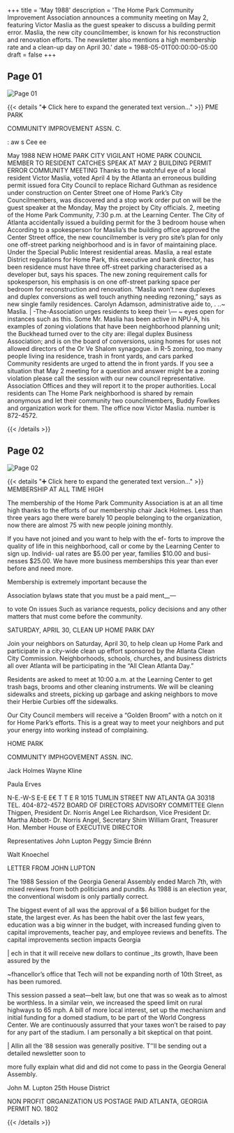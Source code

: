 +++
title = 'May 1988'
description = 'The Home Park Community Improvement Association announces a community meeting on May 2, featuring Victor Maslia as the guest speaker to discuss a building permit error. Maslia, the new city councilmember, is known for his reconstruction and renovation efforts. The newsletter also mentions a high membership rate and a clean-up day on April 30.'
date = 1988-05-01T00:00:00-05:00
draft = false
+++



## Page 01

![Page 01](/hpcia-newsletter-archive/1988-05_01.jpg)

{{< details "➕ Click here to expand the generated text version..." >}}
PME PARK

COMMUNITY IMPROVEMENT ASSN. C.

: aw s Cee ee

May 1988
NEW HOME PARK CITY VIGILANT HOME PARK
COUNCIL MEMBER TO RESIDENT CATCHES
SPEAK AT MAY 2 BUILDING PERMIT ERROR
COMMUNITY MEETING
Thanks to the watchful eye of a local resident
Victor Maslia, voted April 4 by the Atlanta an erroneous building permit issued fora
City Council to replace Richard Guthman as residence under construction on Center Street
one of Home Park’s City Councilmembers, was discovered and a stop work order put on
will be the guest speaker at the Monday, May the project by City officials.
2, meeting of the Home Park Community,
7:30 p.m. at the Learning Center. The City of Atlanta accidentally issued a
building permit for the 3 bedroom house when
According to a spokesperson for Maslia’s the building office approved the Center Street
office, the new councilmember is very pro site’s plan for only one off-street parking
neighborhood and is in favor of maintaining place. Under the Special Public Interest
residential areas. Maslia, a real estate District regulations for Home Park, this
executive and bank director, has been residence must have three off-street parking
characterised as a developer but, says his spaces. The new zoning requirement calls for
spokesperson, his emphasis is on one off-street parking space per bedroom for
reconstruction and renovation. “Maslia won’t new duplexes and duplex conversions as well
touch anything needing rezoning,” says as new single family residences.
Carolyn Adamson, administrative aide to, . ..~
Maslia. | -The-Association urges residents to keep their
\— ~ eyes open for instances such as this. Some
Mr. Maslia has been active in NPU-A, his examples of zoning violations that have been
neighborhood planning unit; the Buckhead turned over to the city are: illegal duplex
Business Association; and is on the board of conversions, using homes for uses not allowed
directors of the Or Ve Shalom synagogue. in R-5 zoning, too many people living ina
residence, trash in front yards, and cars parked
Community residents are urged to attend the in front yards. If you see a situation that
May 2 meeting for a question and answer might be a zoning violation please call the
session with our new council representative. Association Offices and they will report it to
the proper authorities. Local residents can
The Home Park neighborhood is shared by remain anonymous and let their community
two councilmembers, Buddy Fowlkes and organization work for them. The office
now Victor Maslia. number is 872-4572.


{{< /details >}}




## Page 02

![Page 02](/hpcia-newsletter-archive/1988-05_02.jpg)

{{< details "➕ Click here to expand the generated text version..." >}}
MEMBERSHIP AT
ALL TIME HIGH

The membership of the Home Park Community
Association is at an all time high thanks to the efforts of
our membership chair Jack Holmes. Less than three
years ago there were barely 10 people belonging to the
organization, now there are almost 75 with new people
joining monthly.

If you have not joined and you want to help with the ef-
forts to improve the quality of life in this neighborhood,
call or come by the Learning Center to sign up. Individ-
ual rates are $5.00 per year, families $10.00 and busi-
nesses $25.00. We have more business memberships
this year than ever before and need more.

Membership is extremely important because the

Association bylaws state that you must be a paid ment__—

to vote On issues Such as variance requests, policy
decisions and any other matters that must come before
the community.

SATURDAY, APRIL 30,
CLEAN UP HOME PARK DAY

Join your neighbors on Saturday, April 30, to help clean
up Home Park and participate in a city-wide clean up
effort sponsored by the Atlanta Clean City Commission.
Neighborhoods, schools, churches, and business districts
all over Atlanta will be participating in the “All Clean
Atlanta Day.”

Residents are asked to meet at 10:00 a.m. at the Learning
Center to get trash bags, brooms and other cleaning
instruments. We will be cleaning sidewalks and streets,
picking up garbage and asking neighbors to move their
Herbie Curbies off the sidewalks.

Our City Council members will receive a “Golden
Broom” with a notch on it for Home Park’s efforts. This
is a great way to meet your neighbors and put your
energy into working instead of complaining.

HOME PARK

COMMUNITY IMPHGOVEMENT ASSN. INC.

Jack Holmes
Wayne Kline

Paula Erves

N-E.-W-S E-E E€ T T E R
1015 TUMLIN STREET NW ATLANTA GA 30318 TEL. 404-872-4572
BOARD OF DIRECTORS ADVISORY COMMITTEE
Glenn Thigpen, President Dr. Norris Angel
Lee Richardson, Vice President Dr. Martha Abbott-
Dr. Norris Angel, Secretary Shim
William Grant, Treasurer
Hon. Member House of EXECUTIVE DIRECTOR

Representatives John Lupton Peggy Simcie Brénn

Walt Knoechel

LETTER FROM
JOHN LUPTON

The 1988 Session of the Georgia General
Assembly ended March 7th, with mixed reviews
from both politicians and pundits. As 1988 is an
election year, the conventional wisdom is only
partially correct.

The biggest event of all was the approval of a $6
billion budget for the state, the largest ever. As has
been the habit over the last few years, education
was a big winner in the budget, with increased
funding given to capital improvements, teacher
pay, and employee reviews and benefits. The
capital improvements section impacts Georgia

| ech in that it will receive new dollars to continue
_its growth, Ihave been assured by the

~fhancellor’s office that Tech will not be expanding
north of 10th Street, as has been rumored.

This session passed a seat—belt law, but one that
was so weak as to almost be worthless. In a similar
vein, we increased the speed limit on rural
highways to 65 mph. A bill of more local interest,
set up the mechanism and initial funding for a
domed stadium, to be part of the World Congress
Center. We are continuously assurred that your
taxes won’t be raised to pay for any part of the
stadium. I am personally a bit skeptical on that
point.

| Allin all the ‘88 session was generally positive.
T’'ll be sending out a detailed newsletter soon to

more fully explain what did and did not come to
pass in the Georgia General Assembly.

John M. Lupton
25th House District

NON PROFIT
ORGANIZATION
US POSTAGE PAID
ATLANTA, GEORGIA
PERMIT NO. 1802


{{< /details >}}


